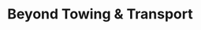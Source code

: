 ---
title: "Beyond Towing & Transport"
url: /oakland/beyond-towing-und-transport/
shop: Allgemein
---